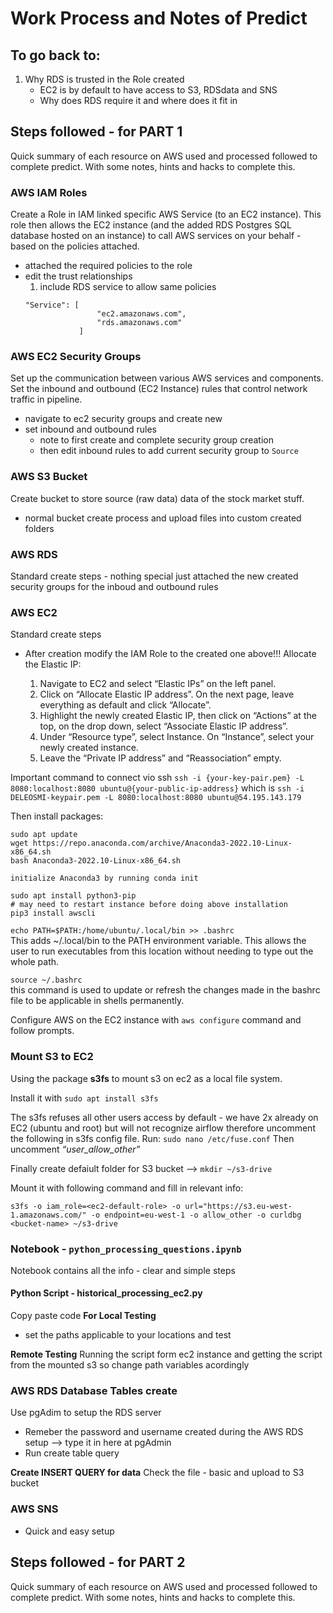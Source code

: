 # Work Process and Notes of Predict

## To go back to:
1. Why RDS is trusted in the Role created
    - EC2 is by default to have access to S3, RDSdata and SNS
    - Why does RDS require it and where does it fit in

## Steps followed - for PART 1
Quick summary of each resource on AWS used and processed followed to complete predict. With some notes, hints and hacks to complete this.

### AWS IAM Roles
Create a Role in IAM linked specific AWS Service (to an EC2 instance).
This role then allows the EC2 instance (and the added RDS Postgres SQL database hosted on an instance) to call AWS services on your behalf - based on the policies attached.
- attached the required policies to the role
- edit the trust relationships
    1. include RDS service to allow same policies
    ```
    "Service": [
                    "ec2.amazonaws.com",
                    "rds.amazonaws.com"
                ]
    ```
### AWS EC2 Security Groups
Set up the communication between various AWS services and components. Set the inbound and outbound (EC2 Instance) rules that control network traffic in pipeline.
- navigate to ec2 security groups and create new
- set inbound and outbound rules
    - note to first create and complete security group creation
    - then edit inbound rules to add current security group to `Source`

### AWS S3 Bucket
Create bucket to store source (raw data) data of the stock market stuff.
- normal bucket create process and upload files into custom created folders

### AWS RDS
Standard create steps - nothing special just attached the new created security groups for the inboud and outbound rules

### AWS EC2
Standard create steps
* After creation modify the IAM Role to the created one above!!!
Allocate the Elastic IP:

    1. Navigate to EC2 and select “Elastic IPs” on the left panel.
    2. Click on “Allocate Elastic IP address”. On the next page, leave everything as default and click “Allocate”.
    3. Highlight the newly created Elastic IP, then click on “Actions” at the top, on the drop down, select “Associate Elastic IP address”.
    4. Under “Resource type”, select Instance. On “Instance”, select your newly created instance.
    5. Leave the “Private IP address” and “Reassociation” empty.

Important command to connect vio ssh `ssh -i {your-key-pair.pem} -L 8080:localhost:8080 ubuntu@{your-public-ip-address}` which is `ssh -i DELEOSMI-keypair.pem -L 8080:localhost:8080 ubuntu@54.195.143.179`

Then install packages:
```
sudo apt update
wget https://repo.anaconda.com/archive/Anaconda3-2022.10-Linux-x86_64.sh
bash Anaconda3-2022.10-Linux-x86_64.sh
```

`initialize Anaconda3 by running conda init`

```
sudo apt install python3-pip
# may need to restart instance before doing above installation
pip3 install awscli
```

`echo PATH=$PATH:/home/ubuntu/.local/bin >> .bashrc`
<br>This adds ~/.local/bin to the PATH environment variable. This allows the user to run executables from this location without needing to type out the whole path.

`source ~/.bashrc`
<br> this command is used to update or refresh the changes made in the bashrc file to be applicable in shells permanently.

Configure AWS on the EC2 instance with `aws configure` command and follow prompts.

### Mount S3 to EC2
Using the package **s3fs** to mount s3 on ec2 as a local file system.

Install it with `sudo apt install s3fs`

The s3fs refuses all other users access by default - we have 2x already on EC2 (ubuntu and root) but will not recognize airflow therefore uncomment the following in s3fs config file.
Run:
`sudo nano /etc/fuse.conf`
Then uncomment *“user_allow_other”*

Finally create defaiult folder for S3 bucket --> `mkdir ~/s3-drive`

Mount it with following command and fill in relevant info:

`s3fs -o iam_role=<ec2-default-role> -o url="https://s3.eu-west-1.amazonaws.com/" -o endpoint=eu-west-1 -o allow_other -o curldbg <bucket-name> ~/s3-drive`


### Notebook - `python_processing_questions.ipynb`
Notebook contains all the info - clear and simple steps

#### Python Script - historical_processing_ec2.py
Copy paste code
**For Local Testing**
- set the paths applicable to your locations and test

**Remote Testing**
Running the script form ec2 instance and getting the script from the mounted s3 so change path variables acordingly

### AWS RDS Database Tables create
Use pgAdim to setup the RDS server
- Remeber the password and username created during the AWS RDS setup --> type it in here at pgAdmin
- Run create table query

**Create INSERT QUERY for data**
Check the file - basic and upload to S3 bucket

### AWS SNS
- Quick and easy setup


## Steps followed - for PART 2
Quick summary of each resource on AWS used and processed followed to complete predict. With some notes, hints and hacks to complete this.
